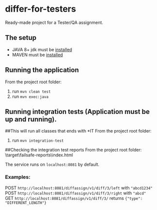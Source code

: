 # differ-for-testers
Ready-made project for a Tester/QA assignment.  

## The setup
- JAVA 8+ jdk must be [installed](http://www.oracle.com/technetwork/java/javase/downloads/jdk8-downloads-2133151.html)  
- MAVEN must be [installed](https://maven.apache.org/download.cgi)  

## Running the application
From the project root folder:  
1. run `mvn clean test`  
2. run `mvn exec:java`  

## Running integration tests (Application must be up and running).
##This will run all classes that ends with *IT
From the project root folder:
1. run `mvn integration-test`

##Checking the integration test reports
From the project root folder:
\target\failsafe-reports\index.html

The service runs on `localhost:8081` by default.

### Examples:
POST `http://localhost:8081/diffassign/v1/diff/3/left` with `"abcd1234"`  
POST `http://localhost:8081/diffassign/v1/diff/3/right` with `"abcd"`  
GET `http://localhost:8081/diffassign/v1/diff/3/` returns `{"type": "DIFFERENT_LENGTH"}`  
